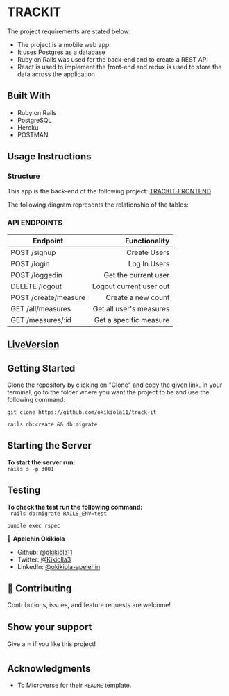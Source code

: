 # TRACKIT

The project requirements are stated below:

- The project is a mobile web app
- It uses Postgres as a database
- Ruby on Rails was used for the back-end and to create a REST API
- React is used to implement the front-end and redux is used to store the data across the application

## **Built With**

- Ruby on Rails
- PostgreSQL
- Heroku
- POSTMAN

## **Usage Instructions**

### **Structure**

This app is the back-end of the following project: [TRACKIT-FRONTEND](https://github.com/okikiola11/track-it/frontend)

The following diagram represents the relationship of the tables:

### **API ENDPOINTS**

| Endpoint                                 |                          Functionality |
| ---------------------------------------- | -------------------------------------: |
| POST /signup                             |                           Create Users |
| POST /login                    |                           Log In Users |
| POST /loggedin                   |                 Get the current user
| DELETE /logout                 |                   Logout current user out |
| POST /create/measure            |              Create a new count |
| GET /all/measures              |                     Get all user's measures |
| GET /measures/:id    | Get a specific measure |


## [LiveVersion](https://trackit-app-react.herokuapp.com/)

## **Getting Started**

Clone the repository by clicking on "Clone" and copy the given link. In your terminal, go to the folder where you want the project to be and use the following command:

`git clone https://github.com/okikiola11/track-it`

`rails db:create && db:migrate`

## **Starting the Server**

**To start the server run:** <br>
`rails s -p 3001`

## **Testing**

**To check the test run the following command:** <br>
` rails db:migrate RAILS_ENV=test`

`bundle exec rspec`


👤 **Apelehin Okikiola**

* Github: [@okikiola11](https://github.com/okikiola11)
* Twitter: [@Kikiolla3](https://twitter.com/Kikiolla3)
* LinkedIn: [@okikiola-apelehin](https://www.linkedin.com/in/okikiola-apelehin-459008122/)


## 🤝 Contributing

Contributions, issues, and feature requests are welcome!

## Show your support

Give a ⭐️ if you like this project!

## Acknowledgments

- To Microverse for their `README` template.
